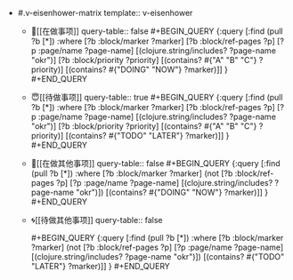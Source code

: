 - #.v-eisenhower-matrix
  template:: v-eisenhower
	- 📆[[在做事项]]
	  query-table:: false
	  		#+BEGIN_QUERY
	  {:query [:find (pull ?b [*])
	        :where
	        [?b :block/marker ?marker]
	        [?b :block/ref-pages ?p]
	        [?p :page/name ?page-name]
	        [(clojure.string/includes? ?page-name "okr")]
	        [?b :block/priority ?priority]
	        [(contains? #{"A" "B" "C"} ?priority)]
	        [(contains? #{"DOING" "NOW"} ?marker)]]
	   }
	  #+END_QUERY
	- 😇[[待做事项]]
	  query-table:: true
	  #+BEGIN_QUERY
	  {:query [:find (pull ?b [*])
	        :where
	        [?b :block/marker ?marker]
	        [?b :block/ref-pages ?p]
	        [?p :page/name ?page-name]
	        [(clojure.string/includes? ?page-name "okr")]
	        [?b :block/priority ?priority]
	        [(contains? #{"A" "B" "C"} ?priority)]
	        [(contains? #{"TODO" "LATER"} ?marker)]]
	   }
	  #+END_QUERY
	- 🚧[[在做其他事项]]
	  query-table:: false
	  	#+BEGIN_QUERY
	  {:query [:find (pull ?b [*])
	        :where
	        [?b :block/marker ?marker]
	        (not [?b :block/ref-pages ?p]
	        [?p :page/name ?page-name]
	        [(clojure.string/includes? ?page-name "okr")])
	        [(contains? #{"DOING" "NOW"} ?marker)]]
	   }
	  #+END_QUERY
	- 🌀[[待做其他事项]]
	  query-table:: false
	  
	  	#+BEGIN_QUERY
	  {:query [:find (pull ?b [*])
	        :where
	        [?b :block/marker ?marker]
	        (not [?b :block/ref-pages ?p]
	        [?p :page/name ?page-name]
	        [(clojure.string/includes? ?page-name "okr")])
	        [(contains? #{"TODO" "LATER"} ?marker)]]
	   }
	  #+END_QUERY